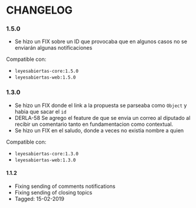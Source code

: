 # CHANGELOG

### 1.5.0

* Se hizo un FIX sobre un ID que provocaba que en algunos casos no se enviarán algunas  notificaciones

Compatible con:
* `leyesabiertas-core:1.5.0`
* `leyesabiertas-web:1.5.0`

### 1.3.0

* Se hizo un FIX donde el link a la propuesta se parseaba como `Object` y habia que sacar el `id`
* DERLA-58 Se agrego el feature de que se envia un correo al diputado al recibir un comentario tanto en fundamentacion como contextual.
* Se hizo un FIX en el saludo, donde a veces no existia nombre a quien 

Compatible con:
* `leyesabiertas-core:1.3.0`
* `leyesabiertas-web:1.3.0`

#### 1.1.2
- Fixing sending of comments notifications
- Fixing sending of closing topics
- Tagged: 15-02-2019
